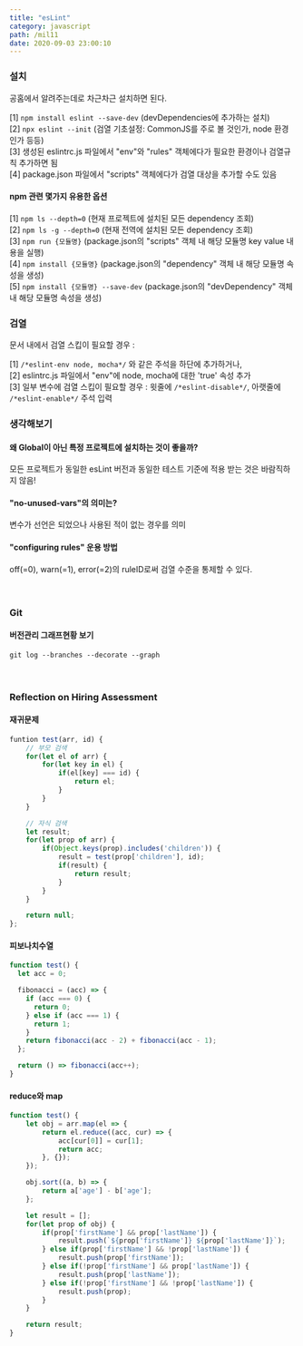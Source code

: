 ```yaml
---
title: "esLint"
category: javascript
path: /mil11
date: 2020-09-03 23:00:10
---
```


### 설치

공홈에서 알려주는데로 차근차근 설치하면 된다.

[1] `npm install eslint --save-dev` (devDependencies에 추가하는 설치)  
[2] `npx eslint --init` (검열 기초설정: CommonJS를 주로 볼 것인가, node 환경인가 등등)  
[3] 생성된 eslintrc.js 파일에서 "env"와 "rules" 객체에다가 필요한 환경이나 검열규칙 추가하면 됨  
[4] package.json 파일에서 "scripts" 객체에다가 검열 대상을 추가할 수도 있음

#### npm 관련 몇가지 유용한 옵션

[1] `npm ls --depth=0` (현재 프로젝트에 설치된 모든 dependency 조회)  
[2] `npm ls -g --depth=0` (현재 전역에 설치된 모든 dependency 조회)  
[3] `npm run {모듈명}` (package.json의 "scripts" 객체 내 해당 모듈명 key value 내용을 실행)  
[4] `npm install {모듈명}` (package.json의 "dependency" 객체 내 해당 모듈명 속성을 생성)  
[5] `npm install {모듈명} --save-dev` (package.json의 "devDependency" 객체 내 해당 모듈명 속성을 생성)

### 검열

문서 내에서 검열 스킵이 필요할 경우 :

[1] `/*eslint-env node, mocha*/` 와 같은 주석을 하단에 추가하거나,  
[2] eslintrc.js 파일에서 "env"에 node, mocha에 대한 'true' 속성 추가  
[3] 일부 변수에 검열 스킵이 필요할 경우 : 윗줄에 `/*eslint-disable*/`, 아랫줄에 `/*eslint-enable*/` 주석 입력

### 생각해보기

#### 왜 Global이 아닌 특정 프로젝트에 설치하는 것이 좋을까?

모든 프로젝트가 동일한 esLint 버전과 동일한 테스트 기준에 적용 받는 것은 바람직하지 않음!

#### "no-unused-vars"의 의미는?

변수가 선언은 되었으나 사용된 적이 없는 경우를 의미

#### "configuring rules" 운용 방법

off(=0), warn(=1), error(=2)의 ruleID로써 검열 수준을 통제할 수 있다.
<br>
<br>
<br>

### Git

#### 버전관리 그래프현황 보기

`git log --branches --decorate --graph`
<br>
<br>
<br>

### Reflection on Hiring Assessment

#### 재귀문제

```jsx
funtion test(arr, id) {
	// 부모 검색
	for(let el of arr) {
		for(let key in el) {
			if(el[key] === id) {
				return el;
			}
		}
	}

	// 자식 검색
	let result;
	for(let prop of arr) {
		if(Object.keys(prop).includes('children')) {
			result = test(prop['children'], id);
			if(result) {
				return result;
			}
		}
	}

	return null;
};
```

#### 피보나치수열

```jsx
function test() {
  let acc = 0;

  fibonacci = (acc) => {
    if (acc === 0) {
      return 0;
    } else if (acc === 1) {
      return 1;
    }
    return fibonacci(acc - 2) + fibonacci(acc - 1);
  };

  return () => fibonacci(acc++);
}
```

#### reduce와 map

```jsx
function test() {
	let obj = arr.map(el => {
		return el.reduce((acc, cur) => {
			acc[cur[0]] = cur[1];
			return acc;
		}, {});
	});

	obj.sort((a, b) => {
		return a['age'] - b['age'];
	};

	let result = [];
	for(let prop of obj) {
		if(prop['firstName'] && prop['lastName']) {
			result.push(`${prop['firstName']} ${prop['lastName']}`);
		} else if(prop['firstName'] && !prop['lastName']) {
			result.push(prop['firstName']);
		} else if(!prop['firstName'] && prop['lastName']) {
			result.push(prop['lastName']);
		} else if(!prop['firstName'] && !prop['lastName']) {
			result.push(prop);
		}
	}

	return result;
}
```
